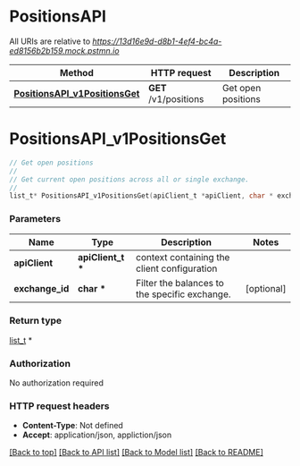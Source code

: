# PositionsAPI

All URIs are relative to *https://13d16e9d-d8b1-4ef4-bc4a-ed8156b2b159.mock.pstmn.io*

Method | HTTP request | Description
------------- | ------------- | -------------
[**PositionsAPI_v1PositionsGet**](PositionsAPI.md#PositionsAPI_v1PositionsGet) | **GET** /v1/positions | Get open positions


# **PositionsAPI_v1PositionsGet**
```c
// Get open positions
//
// Get current open positions across all or single exchange.
//
list_t* PositionsAPI_v1PositionsGet(apiClient_t *apiClient, char * exchange_id);
```

### Parameters
Name | Type | Description  | Notes
------------- | ------------- | ------------- | -------------
**apiClient** | **apiClient_t \*** | context containing the client configuration |
**exchange_id** | **char \*** | Filter the balances to the specific exchange. | [optional] 

### Return type

[list_t](position.md) *


### Authorization

No authorization required

### HTTP request headers

 - **Content-Type**: Not defined
 - **Accept**: application/json, appliction/json

[[Back to top]](#) [[Back to API list]](../README.md#documentation-for-api-endpoints) [[Back to Model list]](../README.md#documentation-for-models) [[Back to README]](../README.md)

